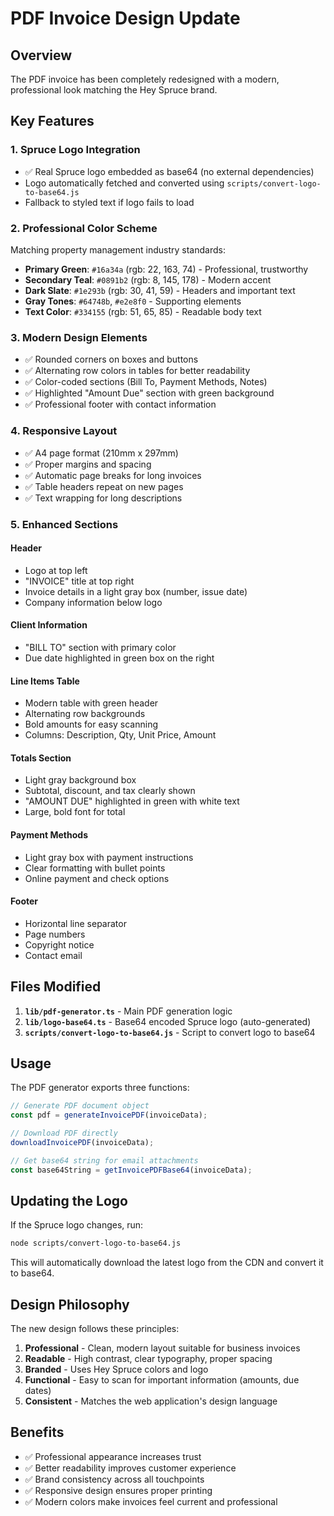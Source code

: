 # PDF Invoice Design Update

## Overview
The PDF invoice has been completely redesigned with a modern, professional look matching the Hey Spruce brand.

## Key Features

### 1. **Spruce Logo Integration**
- ✅ Real Spruce logo embedded as base64 (no external dependencies)
- Logo automatically fetched and converted using `scripts/convert-logo-to-base64.js`
- Fallback to styled text if logo fails to load

### 2. **Professional Color Scheme**
Matching property management industry standards:
- **Primary Green**: `#16a34a` (rgb: 22, 163, 74) - Professional, trustworthy
- **Secondary Teal**: `#0891b2` (rgb: 8, 145, 178) - Modern accent
- **Dark Slate**: `#1e293b` (rgb: 30, 41, 59) - Headers and important text
- **Gray Tones**: `#64748b`, `#e2e8f0` - Supporting elements
- **Text Color**: `#334155` (rgb: 51, 65, 85) - Readable body text

### 3. **Modern Design Elements**
- ✅ Rounded corners on boxes and buttons
- ✅ Alternating row colors in tables for better readability
- ✅ Color-coded sections (Bill To, Payment Methods, Notes)
- ✅ Highlighted "Amount Due" section with green background
- ✅ Professional footer with contact information

### 4. **Responsive Layout**
- ✅ A4 page format (210mm x 297mm)
- ✅ Proper margins and spacing
- ✅ Automatic page breaks for long invoices
- ✅ Table headers repeat on new pages
- ✅ Text wrapping for long descriptions

### 5. **Enhanced Sections**

#### Header
- Logo at top left
- "INVOICE" title at top right
- Invoice details in a light gray box (number, issue date)
- Company information below logo

#### Client Information
- "BILL TO" section with primary color
- Due date highlighted in green box on the right

#### Line Items Table
- Modern table with green header
- Alternating row backgrounds
- Bold amounts for easy scanning
- Columns: Description, Qty, Unit Price, Amount

#### Totals Section
- Light gray background box
- Subtotal, discount, and tax clearly shown
- "AMOUNT DUE" highlighted in green with white text
- Large, bold font for total

#### Payment Methods
- Light gray box with payment instructions
- Clear formatting with bullet points
- Online payment and check options

#### Footer
- Horizontal line separator
- Page numbers
- Copyright notice
- Contact email

## Files Modified

1. **`lib/pdf-generator.ts`** - Main PDF generation logic
2. **`lib/logo-base64.ts`** - Base64 encoded Spruce logo (auto-generated)
3. **`scripts/convert-logo-to-base64.js`** - Script to convert logo to base64

## Usage

The PDF generator exports three functions:

```typescript
// Generate PDF document object
const pdf = generateInvoicePDF(invoiceData);

// Download PDF directly
downloadInvoicePDF(invoiceData);

// Get base64 string for email attachments
const base64String = getInvoicePDFBase64(invoiceData);
```

## Updating the Logo

If the Spruce logo changes, run:

```bash
node scripts/convert-logo-to-base64.js
```

This will automatically download the latest logo from the CDN and convert it to base64.

## Design Philosophy

The new design follows these principles:
1. **Professional** - Clean, modern layout suitable for business invoices
2. **Readable** - High contrast, clear typography, proper spacing
3. **Branded** - Uses Hey Spruce colors and logo
4. **Functional** - Easy to scan for important information (amounts, due dates)
5. **Consistent** - Matches the web application's design language

## Benefits

- ✅ Professional appearance increases trust
- ✅ Better readability improves customer experience
- ✅ Brand consistency across all touchpoints
- ✅ Responsive design ensures proper printing
- ✅ Modern colors make invoices feel current and professional
